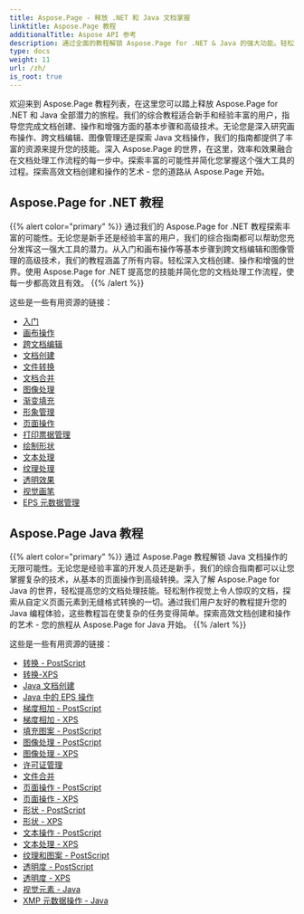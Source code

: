 ```yaml
---
title: Aspose.Page - 释放 .NET 和 Java 文档掌握
linktitle: Aspose.Page 教程
additionalTitle: Aspose API 参考
description: 通过全面的教程解锁 Aspose.Page for .NET & Java 的强大功能。轻松掌握文档创建、操作和增强。
type: docs
weight: 11
url: /zh/
is_root: true
---
```


欢迎来到 Aspose.Page 教程列表，在这里您可以踏上释放 Aspose.Page for .NET 和 Java 全部潜力的旅程。我们的综合教程适合新手和经验丰富的用户，指导您完成文档创建、操作和增强方面的基本步骤和高级技术。无论您是深入研究画布操作、跨文档编辑、图像管理还是探索 Java 文档操作，我们的指南都提供了丰富的资源来提升您的技能。深入 Aspose.Page 的世界，在这里，效率和效果融合在文档处理工作流程的每一步中。探索丰富的可能性并简化您掌握这个强大工具的过程。探索高效文档创建和操作的艺术 - 您的道路从 Aspose.Page 开始。

## Aspose.Page for .NET 教程
{{% alert color="primary" %}}
通过我们的 Aspose.Page for .NET 教程探索丰富的可能性。无论您是新手还是经验丰富的用户，我们的综合指南都可以帮助您充分发挥这一强大工具的潜力。从入门和画布操作等基本步骤到跨文档编辑和图像管理的高级技术，我们的教程涵盖了所有内容。轻松深入文档创建、操作和增强的世界。使用 Aspose.Page for .NET 提高您的技能并简化您的文档处理工作流程，使每一步都高效且有效。
{{% /alert %}}

这些是一些有用资源的链接：
 
- [入门](./net/getting-started/)
- [画布操作](./net/canvas-manipulation/)
- [跨文档编辑](./net/cross-document-editing/)
- [文档创建](./net/document-creation/)
- [文件转换](./net/document-conversion/)
- [文档合并](./net/document-merging/)
- [图像处理](./net/image-manipulation/)
- [渐变填充](./net/gradient-fills/)
- [形象管理](./net/image-management/)
- [页面操作](./net/page-manipulation/)
- [打印票据管理](./net/print-ticket-management/)
- [绘制形状](./net/drawing-shapes/)
- [文本处理](./net/text-manipulation/)
- [纹理处理](./net/texture-handling/)
- [透明效果](./net/transparency-effects/)
- [视觉画笔](./net/visual-brushes/)
- [EPS 元数据管理](./net/eps-metadata-management/)



## Aspose.Page Java 教程
{{% alert color="primary" %}}
通过 Aspose.Page 教程解锁 Java 文档操作的无限可能性。无论您是经验丰富的开发人员还是新手，我们的综合指南都可以让您掌握复杂的技术，从基本的页面操作到高级转换。深入了解 Aspose.Page for Java 的世界，轻松提高您的文档处理技能。轻松制作视觉上令人惊叹的文档，探索从自定义页面元素到无缝格式转换的一切。通过我们用户友好的教程提升您的 Java 编程体验，这些教程旨在使复杂的任务变得简单。探索高效文档创建和操作的艺术 - 您的旅程从 Aspose.Page for Java 开始。
{{% /alert %}}

这些是一些有用资源的链接：

- [转换 - PostScript](./java/postscript-conversion/)
- [转换-XPS](./java/xps-conversion/)
- [Java 文档创建](./java/document-creation/)
- [Java 中的 EPS 操作](./java/manipulation-eps/)
- [梯度相加 - PostScript](./java/postscript-gradient-addition/)
- [梯度相加 - XPS](./java/xps-gradient-addition/)
- [填充图案 - PostScript](./java/postscript-hatch-patterns/)
- [图像处理 - PostScript](./java/postscript-image-manipulation/)
- [图像处理 - XPS](./java/xps-image-manipulation/)
- [许可证管理](./java/license-management/)
- [文件合并](./java/file-merging/)
- [页面操作 - PostScript](./java/postscript-page-manipulation/)
- [页面操作 - XPS](./java/xps-page-manipulation/)
- [形状 - PostScript](./java/postscript-shapes/)
- [形状 - XPS](./java/xps-shapes/)
- [文本操作 - PostScript](./java/postscript-text-manipulation/)
- [文本处理 - XPS](./java/xps-text-manipulation/)
- [纹理和图案 - PostScript](./java/postscript-texture-patterns/)
- [透明度 - PostScript](./java/postscript-transparency/)
- [透明度 - XPS](./java/xps-transparency/)
- [视觉元素 - Java](./java/visual-elements/)
- [XMP 元数据操作 - Java](./java/xmp-metadata-manipulation/)

